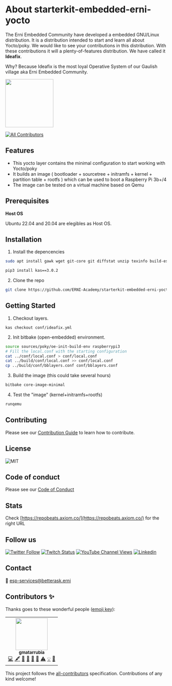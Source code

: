 # About starterkit-embedded-erni-yocto

The Erni Embedded Community have developed a embedded GNU/Linux distribution. It is a distribution intended to start and learn all about Yocto/poky. We would like to see your contributions in this distribution. With these contributions it will a plenty-of-features distribution. We have called it **Ideafix**.

Why?
Because Ideafix is the most loyal Operative System of our Gaulish village aka Erni Embedded Community.

<img src="https://residenciacaninaidefix.com/wp-content/uploads/2018/10/idefix.jpeg" width="150">

<!-- ALL-CONTRIBUTORS-BADGE:START - Do not remove or modify this section -->
[![All Contributors](https://img.shields.io/badge/all_contributors-3-orange.svg?style=flat-square)](#contributors)
<!-- ALL-CONTRIBUTORS-BADGE:END -->


## Features

- This yocto layer contains the minimal configuration to start working with Yocto/poky
- It builds an image ( bootloader + sourcetree + initramfs + kernel + partition table + rootfs ) which can be used to boot a Raspberry Pi 3b+/4
- The image can be tested on a virtual machine based on Qemu

## Prerequisites

**Host OS**

Ubuntu 22.04 and 20.04 are elegibles as Host OS.

## Installation

1. Install the depencencies

```bash
sudo apt install gawk wget git-core git diffstat unzip texinfo build-essential chrpath socat cpio python3 python3-pip zstd libsdl1.2-dev xterm make xsltproc docbook-utils fop dblatex xmlto libssl-dev pv

pip3 install kas==3.0.2
```

2. Clone the repo

```bash
git clone https://github.com/ERNI-Academy/starterkit-embedded-erni-yocto.git
```

## Getting Started

1. Checkout layers.
```
kas checkout conf/ideafix.yml
```

2. Init bitbake (open-embedded) environment.
```bash
source sources/poky/oe-init-build-env raspberrypi3
# Fill the local.conf with the starting configuration
cat ../conf/local.conf > conf/local.conf
cat ../build/conf/local.conf >> conf/local.conf
cp ../build/conf/bblayers.conf conf/bblayers.conf
```

3. Build the image (this could take several hours)
```bash
bitbake core-image-minimal
```

4. Test the "image" (kernel+initramfs+rootfs)
```bash
runqemu
```

## Contributing

Please see our [Contribution Guide](CONTRIBUTING.md) to learn how to contribute.

## License

![MIT](https://img.shields.io/badge/License-MIT-blue.svg)

## Code of conduct

Please see our [Code of Conduct](CODE_OF_CONDUCT.md)

## Stats

Check [https://repobeats.axiom.co/](https://repobeats.axiom.co/) for the right URL

## Follow us

[![Twitter Follow](https://img.shields.io/twitter/follow/ERNI?style=social)](https://www.twitter.com/ERNI)
[![Twitch Status](https://img.shields.io/twitch/status/erni_academy?label=Twitch%20Erni%20Academy&style=social)](https://www.twitch.tv/erni_academy)
[![YouTube Channel Views](https://img.shields.io/youtube/channel/views/UCkdDcxjml85-Ydn7Dc577WQ?label=Youtube%20Erni%20Academy&style=social)](https://www.youtube.com/channel/UCkdDcxjml85-Ydn7Dc577WQ)
[![Linkedin](https://img.shields.io/badge/linkedin-31k-green?style=social&logo=Linkedin)](https://www.linkedin.com/company/erni)

## Contact

📧 [esp-services@betterask.erni](mailto:esp-services@betterask.erni)

## Contributors ✨

Thanks goes to these wonderful people ([emoji key](https://allcontributors.org/docs/en/emoji-key)):

<!-- ALL-CONTRIBUTORS-LIST:START - Do not remove or modify this section -->
<!-- prettier-ignore-start -->
<!-- markdownlint-disable -->
<table>
  <tr>
    <td align="center"><a href="https://github.com/Gmatarrubia"><img src="https://avatars.githubusercontent.com/u/7702234?v=4" width="100px;" alt=""/><br /><sub><b>gmatarrubia</b></sub></a><br /><a href="https://github.com/Gmatarrubia" title="Code">💻</a> <a href="#content-gmatarrubia" title="Content">🖋</a> <a href="https://github.com/ERNI-Academy/starterkit-embedded-erni-yocto//commits?author=gmatarrubia" title="Documentation">📖</a> <a href="#design-gmatarrubia" title="Design">🎨</a> <a href="#ideas-gmatarrubia" title="Ideas, Planning, & Feedback">🤔</a> <a href="#maintenance-gmatarrubia" title="Maintenance">🚧</a> <a href="https://github.com/ERNI-Academy/starterkit-embedded-erni-yocto//commits?author=gmatarrubia" title="Tests">⚠️</a> <a href="#example-gmatarrubia" title="Examples">💡</a> <a href="https://github.com/ERNI-Academy/starterkit-embedded-erni-yocto//pulls?q=is%3Apr+reviewed-by%3gmatarrubia" title="Reviewed Pull Requests">👀</a></td>
  </tr>
</table>

<!-- markdownlint-restore -->
<!-- prettier-ignore-end -->

<!-- ALL-CONTRIBUTORS-LIST:END -->
This project follows the [all-contributors](https://github.com/all-contributors/all-contributors) specification. Contributions of any kind welcome!
